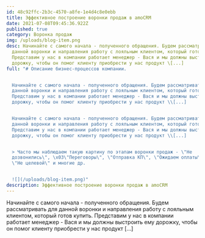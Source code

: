 ```yaml
---
id: 48c92ffc-2b3c-4570-a8fe-1e4d4c8e0ebb
title: Эффективное построение воронки продаж в amoCRM
date: 2021-07-08T09:45:36.922Z
published: true
category: Воронка продаж
img: /uploads/blog-item.png
desc: Начинайте с самого начала - полученного обращения. Будем рассматривать для
  данной воронки и направления работу с лояльным клиентом, который готов купить.
  Представим у нас в компании работает менеджер - Вася и мы должны выстроить ему
  дорожку, чтобы он помог клиенту приобрести у нас продукт \[...]
full: "# Описание бизнес-процессов компании.


  Начинайте с самого начала - полученного обращения. Будем рассматривать для
  данной воронки и направления работу с лояльным клиентом, который готов купить.
  Представим у нас в компании работает менеджер - Вася и мы должны выстроить ему
  дорожку, чтобы он помог клиенту приобрести у нас продукт \\[...]


  Начинайте с самого начала - полученного обращения. Будем рассматривать для
  данной воронки и направления работу с лояльным клиентом, который готов купить.
  Представим у нас в компании работает менеджер - Вася и мы должны выстроить ему
  дорожку, чтобы он помог клиенту приобрести у нас продукт \\[...]


  > Часто мы наблюдаем такую картину по этапам воронки продаж - \"Не
  дозвонились\", \x03\"Переговоры\", \"Отправка КП\", \"Ожидаем оплаты\" и даже
  \"Не целевой\" и многие др.


  ![](/uploads/blog-item.png)"
description: Эффективное построение воронки продаж в amoCRM
---
```

Начинайте с самого начала - полученного обращения. Будем рассматривать для данной воронки и направления работу с лояльным клиентом, который готов купить. Представим у нас в компании работает менеджер - Вася и мы должны выстроить ему дорожку, чтобы он помог клиенту приобрести у нас продукт \[...]